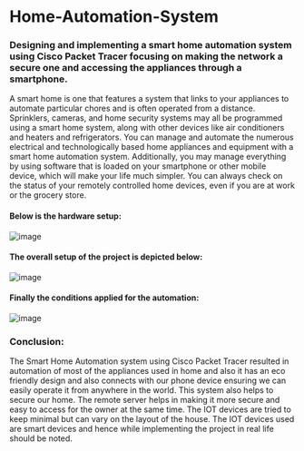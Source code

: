 # Home-Automation-System
### Designing and implementing a smart home automation system using Cisco Packet Tracer focusing on making the network a secure one and accessing the appliances through a smartphone.

A smart home is one that features a system that links to your appliances to automate particular chores and is often operated from a distance. Sprinklers, cameras, and home security systems may all be programmed using a smart home system, along with other devices like air conditioners and heaters and refrigerators. You can manage and automate the numerous electrical and technologically based home appliances and equipment with a smart home automation system. Additionally, you may manage everything by using software that is loaded on your smartphone or other mobile device, which will make your life much simpler. You can always check on the 
status of your remotely controlled home devices, even if you are at work or the grocery store.


#### Below is the hardware setup:

![image](https://github.com/Afsana2707/IOT-Home-Automation-System/assets/77285521/fa1ba01c-0e06-4430-85d3-69bb0ec73620)

#### The overall setup of the project is depicted below:

![image](https://github.com/Afsana2707/IOT-Home-Automation-System/assets/77285521/12da74bc-1f7f-4970-9061-9e5c6bfa4647)

#### Finally the conditions applied for the automation:

![image](https://github.com/Afsana2707/IOT-Home-Automation-System/assets/77285521/209f8f99-cd1b-4c17-9c50-764b1578a512)



### Conclusion: 

The Smart Home Automation system using Cisco Packet Tracer resulted in automation of most of the appliances used in home and also it has an eco friendly design and also connects with our phone device ensuring we can easily operate it from anywhere in the world. This system also helps to secure our home. The remote server helps in making it more secure and easy to access for the owner at the same time. The IOT devices are tried to keep minimal but can vary on the layout of the house. The IOT devices used are smart devices and hence while implementing the project in real life should be noted.
